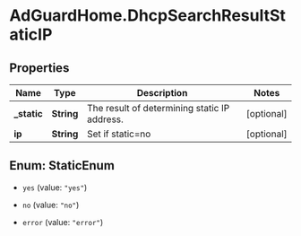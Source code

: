 # AdGuardHome.DhcpSearchResultStaticIP

## Properties

Name | Type | Description | Notes
------------ | ------------- | ------------- | -------------
**_static** | **String** | The result of determining static IP address.  | [optional] 
**ip** | **String** | Set if static&#x3D;no | [optional] 



## Enum: StaticEnum


* `yes` (value: `"yes"`)

* `no` (value: `"no"`)

* `error` (value: `"error"`)




